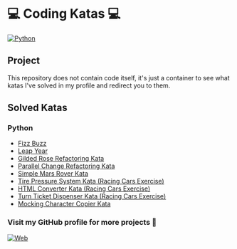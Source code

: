 # 💻 Coding Katas 💻

[![Python](https://img.shields.io/badge/Python-3.11+-yellow?style=for-the-badge&logo=python&logoColor=white&labelColor=101010)](https://python.org)

## Project

This repository does not contain code itself, it's just a container to see what katas I've solved in my profile and redirect you to them.

## Solved Katas

### Python

- [Fizz Buzz](https://github.com/dimanu-py/fizz-buzz-kata)
- [Leap Year](https://github.com/dimanu-py/leap-year-kata)
- [Gilded Rose Refactoring Kata](https://github.com/dimanu-py/gilded-rose-kata)
- [Parallel Change Refactoring Kata](https://github.com/dimanu-py/parallel-change-kata)
- [Simple Mars Rover Kata](https://github.com/dimanu-py/simple-mars-rover-kata)
- [Tire Pressure System Kata (Racing Cars Exercise)](https://github.com/dimanu-py/tire-pressure-kata)
- [HTML Converter Kata (Racing Cars Exercise)](https://github.com/dimanu-py/html-converter-kata)
- [Turn Ticket Dispenser Kata (Racing Cars Exercise)](https://github.com/dimanu-py/ticket-turn-kata)
- [Mocking Character Copier Kata](https://github.com/dimanu-py/character-copier-kata)

### Visit my GitHub profile for more projects 🚀

[![Web](https://img.shields.io/badge/GitHub-Dimanu.py-14a1f0?style=for-the-badge&logo=github&logoColor=white&labelColor=101010)](https://github.com/dimanu-py)
